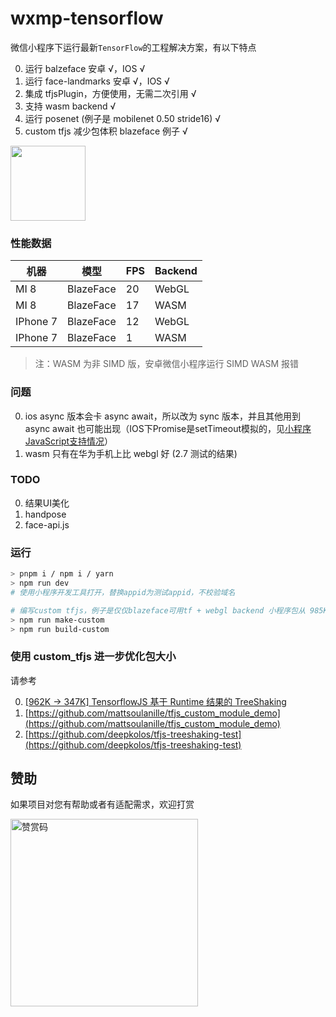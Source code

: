 # wxmp-tensorflow

微信小程序下运行最新`TensorFlow`的工程解决方案，有以下特点

0. 运行 balzeface 安卓 √，IOS √
1. 运行 face-landmarks 安卓 √，IOS √
2. 集成 tfjsPlugin，方便使用，无需二次引用 √
3. 支持 wasm backend √
4. 运行 posenet (例子是 mobilenet 0.50 stride16) √
5. custom tfjs 减少包体积 blazeface 例子 √

<img width="120" src="https://upload-images.jianshu.io/upload_images/252050-c99071dc4bf61185.jpg?imageMogr2/auto-orient/strip%7CimageView2/2/w/1240" />

### 性能数据

| 机器     | 模型      | FPS | Backend |
| -------- | --------- | --- | ------- |
| MI 8     | BlazeFace | 20  | WebGL   |
| MI 8     | BlazeFace | 17  | WASM    |
| IPhone 7 | BlazeFace | 12  | WebGL   |
| IPhone 7 | BlazeFace | 1   | WASM    |

> 注：WASM 为非 SIMD 版，安卓微信小程序运行 SIMD WASM 报错

### 问题

0. ios async 版本会卡 async await，所以改为 sync 版本，并且其他用到 async await 也可能出现（IOS下Promise是setTimeout模拟的，见[小程序JavaScript支持情况](https://developers.weixin.qq.com/miniprogram/dev/framework/runtime/js-support.html)）
1. wasm 只有在华为手机上比 webgl 好 (2.7 测试的结果)

### TODO

0. 结果UI美化
1. handpose
2. face-api.js

### 运行

```sh
> pnpm i / npm i / yarn
> npm run dev
# 使用小程序开发工具打开，替换appid为测试appid，不校验域名

# 编写custom tfjs，例子是仅仅blazeface可用tf + webgl backend 小程序包从 985KB下降到534KB (js大概下降234KB)
> npm run make-custom
> npm run build-custom
```

### 使用 custom_tfjs 进一步优化包大小

请参考

0. [[962K -> 347K] TensorflowJS 基于 Runtime 结果的 TreeShaking](https://juejin.cn/post/6947198156987711524/)
1. [https://github.com/mattsoulanille/tfjs_custom_module_demo](https://github.com/mattsoulanille/tfjs_custom_module_demo)
2. [https://github.com/deepkolos/tfjs-treeshaking-test](https://github.com/deepkolos/tfjs-treeshaking-test)

## 赞助

如果项目对您有帮助或者有适配需求，欢迎打赏

<img src="https://upload-images.jianshu.io/upload_images/252050-d3d6bfdb1bb06ddd.png?imageMogr2/auto-orient/strip%7CimageView2/2/w/1240" alt="赞赏码" width="300">

